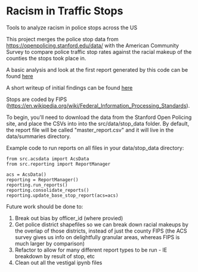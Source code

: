# Racism in Traffic Stops
Tools to analyze racism in police stops across the US

This project merges the police stop data from https://openpolicing.stanford.edu/data/ with the American Community Survey 
to compare police traffic stop rates against the racial makeup of the counties the stops took place in.

A basic analysis and look at the first report generated by this code can be found [here](https://docs.google.com/spreadsheets/d/12ZRIWWkjf9j0seKmjOkkp9p5DArlAS2sBT2ReGAxgsM/edit?usp=sharing)

A short writeup of initial findings can be found [here](https://docs.google.com/document/d/1u_yFpdUDx_KN0lusjhVebyE6-Je7Laytvnc4aOicqGU/edit?usp=sharing)

Stops are coded by FIPS (https://en.wikipedia.org/wiki/Federal_Information_Processing_Standards).

To begin, you'll need to download the data from the Stanford Open Policing site, and place the CSVs into into the src/data/stop_data folder.  By default, the report file will be called "master_report.csv" and it will live in the data/summaries directory.  

Example code to run reports on all files in your data/stop_data directory:
```
from src.acsdata import AcsData
from src.reporting import ReportManager

acs = AcsData()
reporting = ReportManager()
reporting.run_reports()
reporting.consolidate_reports()
reporting.update_base_stop_report(acs=acs)
```

Future work should be done to:
1. Break out bias by officer_id (where provied)
2. Get police district shapefiles so we can break down racial makeups by the overlap of those districts, instead of just the county FIPS (the ACS survey gives us info on delightfully granular areas, whereas FIPS is much larger by comparison)
3. Refactor to allow for many different report types to be run - IE breakdown by result of stop, etc
4. Clean out all the vestigal ipynb files
